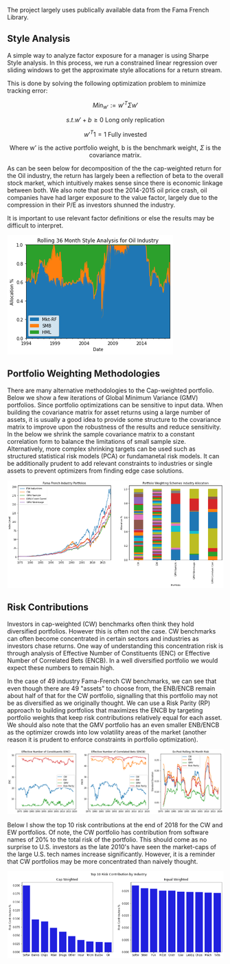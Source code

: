 The project largely uses publically available data from the Fama French Library.

## Style Analysis

A simple way to analyze factor exposure for a manager is using Sharpe Style analysis. In this process, we run a constrained linear regression over sliding windows to get the approximate style allocations for a return stream. 

This is done by solving the following optimization problem to minimize tracking error:

$$Min_{w'}  := {w'}^T\Sigma w'$$

$$s.t. w' + b \geq 0  \text{    Long only replication}$$

$${w'}^T1 = 1  \text{    Fully invested}$$

$$\text{Where w' is the active portfolio weight, b is the benchmark weight, } \Sigma \text{ is the covariance matrix.}$$

As can be seen below for decomposition of the the cap-weighted return for the Oil industry, the return has largely been a reflection of beta to the overall stock market, which intuitively makes sense since there is economic linkage between both. We also note that post the 2014-2015 oil price crash, oil companies have had larger exposure to the value factor, largely due to the compression in their P/E as investors shunned the industry.

It is important to use relevant factor definitions or else the results may be difficult to interpret.

![plot](https://github.com/kholmes42/Finance/blob/main/imgs/styleoil.png)


## Portfolio Weighting Methodologies

There are many alternative methodologies to the Cap-weighted portfolio. Below we show a few iterations of Global Minimum Variance (GMV) portfolios. Since portfolio optimizations can be sensitive to input data. When building the covariance matrix for asset returns using a large number of assets, it is usually a good idea to provide some structure to the covariance matrix to improve upon the robustness of the results and reduce sensitivity. In the below we shrink the sample covariance matrix to a constant correlation form to balance the limitations of small sample size. Alternatively, more complex shrinking targets can be used such as structured statistical risk models (PCA) or fundamanetal risk models. It can be additionally prudent to add relevant constraints to industries or single assets to prevent optimizers from finding edge case solutions.

![plot](https://github.com/kholmes42/Finance/blob/main/imgs/ports.png)

## Risk Contributions

Investors in cap-weighted (CW) benchmarks often think they hold diversified portfolios. However this is often not the case. CW benchmarks can often become concentrated in certain sectors and industries as investors chase returns. One way of understanding this concentration risk is through analysis of Effective Number of Constituents (ENC) or Effective Number of Correlated Bets (ENCB). In a well diversified portfolio we would expect these numbers to remain high. 

In the case of 49 industry Fama-French CW benchmarks, we can see that even though there are 49 "assets" to choose from, the ENB/ENCB remain about half of that for the CW portfolio, signalling that this portfolio may not be as diversified as we originally thought. We can use a Risk Parity (RP) approach to building portfolios that maximizes the ENCB by targeting portfolio weights that keep risk contributions relatively equal for each asset. We should also note that the GMV portfolio has an even smaller ENB/ENCB as the optimizer crowds into low volatility areas of the market (another reason it is prudent to enforce constraints in portfolio optimization).

![plot](https://github.com/kholmes42/Finance/blob/main/imgs/enbencb.png)

Below I show the top 10 risk contributions at the end of 2018 for the CW and EW portfolios. Of note, the CW portfolio has contribution from software names of 20% to the total risk of the portfolio. This should come as no surprise to U.S. investors as the late 2010's have seen the market-caps of the large U.S. tech names increase significantly. However, it is a reminder that CW portfolios may be more concentrated than naively thought.

![plot](https://github.com/kholmes42/Finance/blob/main/imgs/rcont.png)
